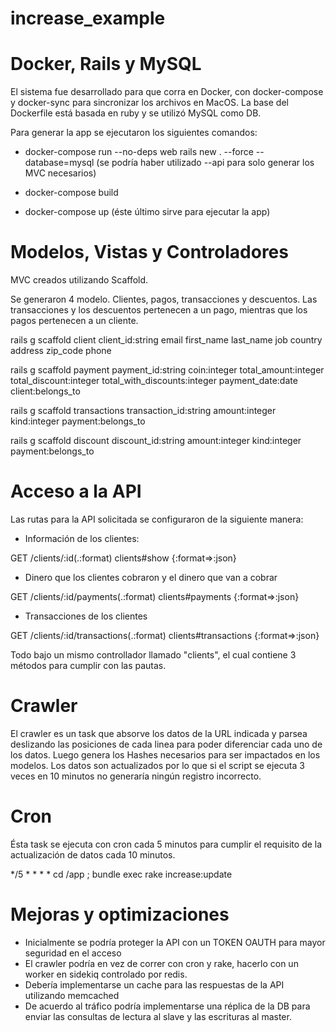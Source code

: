 # increase_example

# Docker, Rails y MySQL

El sistema fue desarrollado para que corra en Docker, con docker-compose y docker-sync para sincronizar los archivos en MacOS. La base del Dockerfile está basada en ruby y se utilizó MySQL como DB.

Para generar la app se ejecutaron los siguientes comandos:

- docker-compose run --no-deps web rails new . --force --database=mysql (se podría haber utilizado --api para solo generar los MVC necesarios)

- docker-compose build

- docker-compose up (éste último sirve para ejecutar la app)

# Modelos, Vistas y Controladores

MVC creados utilizando Scaffold.

Se generaron 4 modelo. Clientes, pagos, transacciones y descuentos. Las transacciones y los descuentos pertenecen a un pago, mientras que los pagos pertenecen a un cliente.

rails g scaffold client client_id:string email first_name last_name job country address zip_code phone

rails g scaffold payment payment_id:string coin:integer total_amount:integer total_discount:integer total_with_discounts:integer payment_date:date client:belongs_to

rails g scaffold transactions transaction_id:string amount:integer kind:integer payment:belongs_to

rails g scaffold discount discount_id:string amount:integer kind:integer payment:belongs_to

# Acceso a la API

Las rutas para la API solicitada se configuraron de la siguiente manera:

- Información de los clientes:

GET  /clients/:id(.:format)              clients#show {:format=>:json}

- Dinero que los clientes cobraron y el dinero que van a cobrar

GET  /clients/:id/payments(.:format)     clients#payments {:format=>:json}

- Transacciones de los clientes

GET  /clients/:id/transactions(.:format) clients#transactions {:format=>:json}

Todo bajo un mismo controllador llamado "clients", el cual contiene 3 métodos para cumplir con las pautas.

# Crawler

El crawler es un task que absorve los datos de la URL indicada y parsea deslizando las posiciones de cada linea para poder diferenciar cada uno de los datos. Luego genera los Hashes necesarios para ser impactados en los modelos. Los datos son actualizados por lo que si el script se ejecuta 3 veces en 10 minutos no generaría ningún registro incorrecto.

# Cron

Ésta task se ejecuta con cron cada 5 minutos para cumplir el requisito de la actualización de datos cada 10 minutos.

*/5 * * * * cd /app ; bundle exec rake increase:update

# Mejoras y optimizaciones

- Inicialmente se podría proteger la API con un TOKEN OAUTH para mayor seguridad en el acceso
- El crawler podría en vez de correr con cron y rake, hacerlo con un worker en sidekiq controlado por redis.
- Debería implementarse un cache para las respuestas de la API utilizando memcached
- De acuerdo al tráfico podría implementarse una réplica de la DB para enviar las consultas de lectura al slave y las escrituras al master. 

